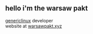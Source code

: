 ## hello i'm the warsaw pakt

[genericlinux](https://github.com/Generic-Linux) developer  
website at [warsawpakt.xyz](https://warsawpakt.xyz)
